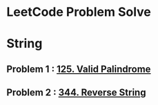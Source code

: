 # LeetCode Problem Solve


# String

## Problem 1 : [125. Valid Palindrome](https://leetcode.com/problems/valid-palindrome/)</br>
## Problem 2 : [344. Reverse String](https://leetcode.com/problems/reverse-string/)</br>